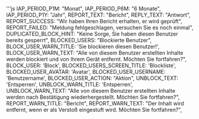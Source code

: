 '''js
  IAP_PERIOD_P1M: "Monat",
  IAP_PERIOD_P6M: "6 Monate",
  IAP_PERIOD_P1Y: "Jahr",
  REPORT_TEXT: "Bericht",
  REPLY_TEXT: "Antwort",
  REPORT_SUCCESS: "Wir haben Ihren Bericht erhalten, er wird geprüft",
  REPORT_FAILED: "Meldung fehlgeschlagen, versuchen Sie es noch einmal",
  DUPLICATED_BLOCK_HINT: "Keine Sorge, Sie haben diesen Benutzer bereits gesperrt",
  BLOCKED_USERS: "Blockierte Benutzer",
  BLOCK_USER_WARN_TITLE: 'Sie blockieren diesen Benutzer!',
  BLOCK_USER_WARN_TEXT: "Alle von diesem Benutzer erstellten Inhalte werden blockiert und von Ihrem Gerät entfernt. Möchten Sie fortfahren?",
  BLOCK_USER: 'Block',
  BLOCKED_USERS_SCREEN_TITLE: 'Blockliste',
  BLOCKED_USER_AVATAR: 'Avatar',
  BLOCKED_USER_USERNAME: 'Benutzername',
  BLOCKED_USER_ACTION: "Aktion",
  UNBLOCK_TEXT: 'Entsperren',
  UNBLOCK_WARN_TITLE: 'Entsperren',
  UNBLOCK_WARN_TEXT: "Alle von diesem Benutzer erstellten Inhalte werden nach Bestätigung wiederhergestellt. Möchten Sie fortfahren?",
  REPORT_WARN_TITLE: "Bericht",
  REPORT_WARN_TEXT: "Der Inhalt wird entfernt, wenn er als Verstoß eingestuft wird. Möchten Sie fortfahren?",

```
